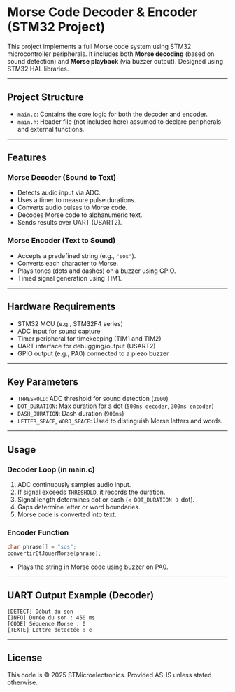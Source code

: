 
# Morse Code Decoder & Encoder (STM32 Project)

This project implements a full Morse code system using STM32 microcontroller peripherals. It includes both **Morse decoding** (based on sound detection) and **Morse playback** (via buzzer output). Designed using STM32 HAL libraries.

---

## Project Structure

- `main.c`: Contains the core logic for both the decoder and encoder.
- `main.h`: Header file (not included here) assumed to declare peripherals and external functions.

---

## Features

### Morse Decoder (Sound to Text)
- Detects audio input via ADC.
- Uses a timer to measure pulse durations.
- Converts audio pulses to Morse code.
- Decodes Morse code to alphanumeric text.
- Sends results over UART (USART2).

### Morse Encoder (Text to Sound)
- Accepts a predefined string (e.g., `"sos"`).
- Converts each character to Morse.
- Plays tones (dots and dashes) on a buzzer using GPIO.
- Timed signal generation using TIM1.

---

## Hardware Requirements

- STM32 MCU (e.g., STM32F4 series)
- ADC input for sound capture
- Timer peripheral for timekeeping (TIM1 and TIM2)
- UART interface for debugging/output (USART2)
- GPIO output (e.g., PA0) connected to a piezo buzzer

---

## Key Parameters

- `THRESHOLD`: ADC threshold for sound detection (`2000`)
- `DOT_DURATION`: Max duration for a dot (`500ms decoder`, `300ms encoder`)
- `DASH_DURATION`: Dash duration (`900ms`)
- `LETTER_SPACE`, `WORD_SPACE`: Used to distinguish Morse letters and words.

---

## Usage

### Decoder Loop (in main.c)
1. ADC continuously samples audio input.
2. If signal exceeds `THRESHOLD`, it records the duration.
3. Signal length determines dot or dash (`< DOT_DURATION` → dot).
4. Gaps determine letter or word boundaries.
5. Morse code is converted into text.

### Encoder Function
```c
char phrase[] = "sos";
convertirEtJouerMorse(phrase);
```
- Plays the string in Morse code using buzzer on PA0.

---

## UART Output Example (Decoder)

```
[DETECT] Début du son
[INFO] Durée du son : 450 ms
[CODE] Séquence Morse : 0
[TEXTE] Lettre détectée : e
```

---

## License

This code is © 2025 STMicroelectronics. Provided AS-IS unless stated otherwise.

